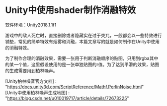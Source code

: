 # Unity中使用shader制作消融特效  

软件环境：Unity2018.1.1f1  

游戏中的敌人死亡时，直接删除或者隐藏实在过于突兀，一般都会以一些特效进行铺垫，常见的简单特效有烟雾和消融，本篇文章写的就是如何制作在Unity中使用的消融特效。  

为了制作合理的消融效果，需要一张用于判断消融顺序的贴图，只用到rgba其中的某一个值，这里假设使用的是一张单独贴图的r值。为了达到平滑的效果，贴图的生成需要用到柏林噪声。

[Unity柏林噪音官方文档] : "https://docs.unity3d.com/ScriptReference/Mathf.PerlinNoise.html"  
[Unity中使用柏林噪声生成地图] : "https://blog.csdn.net/u010019717/article/details/72673225"  
